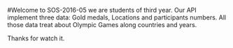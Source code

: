 #Welcome to SOS-2016-05
we are students of third year. Our API implement three data: Gold medals, Locations and participants numbers. All those data treat about Olympic Games along countries and years.

Thanks for watch it.
